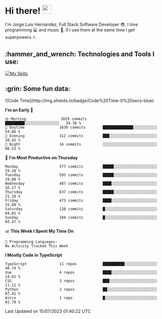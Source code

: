 <h1 align="left">
 <abc>
  <br>Hi there! <img src="https://user-images.githubusercontent.com/42378118/110234147-e3259600-7f4e-11eb-95be-0c4047144dea.gif" width="30"><br>
 </abc>
</h1>

I'm Jorge Luis Hernández, Full Stack Software Developer :sunglasses:. I love programming :computer: and music :musical_score:, if I use them at the same time I get superpowers :zap:. 


<h2 align="left">:hammer_and_wrench: Technologies and Tools I use:</h2>

[![My Skills](https://skillicons.dev/icons?i=js,ts,html,css,py,vue,react,next,nest,postgres,mysql)](https://skillicons.dev)

<h2 align="left">:grin: Some fun data:</h2>
<!--START_SECTION:waka-->
![Code Time](http://img.shields.io/badge/Code%20Time-0%20secs-blue)

**I'm an Early 🐤** 

```text
🌞 Morning                1029 commits        █████████░░░░░░░░░░░░░░░░   34.38 % 
🌆 Daytime                1636 commits        ██████████████░░░░░░░░░░░   54.66 % 
🌃 Evening                312 commits         ███░░░░░░░░░░░░░░░░░░░░░░   10.42 % 
🌙 Night                  16 commits          ░░░░░░░░░░░░░░░░░░░░░░░░░   00.53 % 
```
📅 **I'm Most Productive on Thursday** 

```text
Monday                   577 commits         █████░░░░░░░░░░░░░░░░░░░░   19.28 % 
Tuesday                  595 commits         █████░░░░░░░░░░░░░░░░░░░░   19.88 % 
Wednesday                487 commits         ████░░░░░░░░░░░░░░░░░░░░░   16.27 % 
Thursday                 637 commits         █████░░░░░░░░░░░░░░░░░░░░   21.28 % 
Friday                   473 commits         ████░░░░░░░░░░░░░░░░░░░░░   15.80 % 
Saturday                 120 commits         █░░░░░░░░░░░░░░░░░░░░░░░░   04.01 % 
Sunday                   104 commits         █░░░░░░░░░░░░░░░░░░░░░░░░   03.47 % 
```


📊 **This Week I Spent My Time On** 

```text
💬 Programming Languages: 
No Activity Tracked This Week
```

**I Mostly Code in TypeScript** 

```text
TypeScript               11 repos            ██████████░░░░░░░░░░░░░░░   40.74 % 
Vue                      4 repos             ████░░░░░░░░░░░░░░░░░░░░░   14.81 % 
CSS                      3 repos             ███░░░░░░░░░░░░░░░░░░░░░░   11.11 % 
Python                   2 repos             ██░░░░░░░░░░░░░░░░░░░░░░░   07.41 % 
Astro                    1 repo              █░░░░░░░░░░░░░░░░░░░░░░░░   03.70 % 
```




 Last Updated on 15/07/2023 01:40:22 UTC
<!--END_SECTION:waka-->

